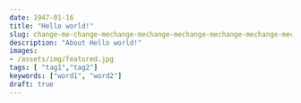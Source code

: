 ```yaml
---
date: 1947-01-16
title: "Hello world!"
slug: change-me-change-mechange-mechange-mechange-mechange-mechange-mechange-mechange-mechange-mechange-mechange-mechange-mechange-mechange-me
description: "About Hello world!"
images:
- /assets/img/featured.jpg
tags: [ "tag1","tag2"]
keywords: ["word1", "word2"]
draft: true
---
```

